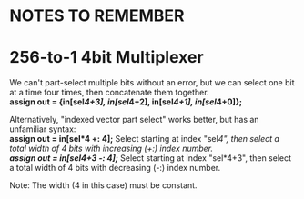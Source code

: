 # NOTES TO REMEMBER

# 256-to-1 4bit Multiplexer
 We can't part-select multiple bits without an error, but we can select one bit at a time four times, then concatenate them together.
 <br>**assign out = {in[sel*4+3], in[sel*4+2], in[sel*4+1], in[sel*4+0]};**

Alternatively, "indexed vector part select" works better, but has an unfamiliar syntax:
  <br> **assign out = in[sel*4 +: 4];** Select starting at index "sel*4", then select a total width of 4 bits with increasing (+:) index number.
	<br> ****assign out = in[sel*4+3 -: 4];**** Select starting at index "sel*4+3", then select a total width of 4 bits with decreasing (-:) index number.

 
 Note: The width (4 in this case) must be constant.
